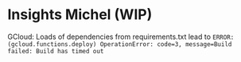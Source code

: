 # Insights Michel (WIP)

GCloud: Loads of dependencies from requirements.txt lead to `ERROR: (gcloud.functions.deploy) OperationError: code=3, message=Build failed: Build has timed out`